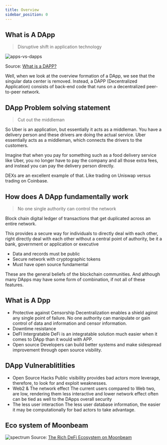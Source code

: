 ```yaml
---
title: Overview
sidebar_position: 0
---
```


## What is A DApp

> Disruptive shift in application technology

![apps-vs-dapps](/img/crypto/apps-vs-dapps.png)

Source: [What is a DAPP?](https://towardsdatascience.com/what-is-a-dapp-a455ac5f7def)

Well, when we look at the overview formation of a DApp, we see that the singular data center is removed. Instead, a DAPP (Decentralized Application) consists of back-end code that runs on a decentralized peer-to-peer network.

## DApp Problem solving statement  

> Cut out the middleman

So Uber is an application, but essentially it acts as a middleman. You have a delivery person and these drivers are doing the actual service. Uber essentially acts as a middleman, which connects the drivers to the customers.

Imagine that when you pay for something such as a food delivery service like Uber, you no longer have to pay the company and all those extra fees, and instead you can pay the delivery person directly.

DEXs are an excellent example of that. Like trading on Uniswap versus trading on Coinbase.

##  How does A DApp fundamentally work

> No one single authority can control the network

Block chain digital ledger of transactions that get duplicated across an entire network.

This provides a secure way for individuals to directly deal with each other, right directly deal with each other without a central point of authority, be it a bank, government or application or executive

- Data and records must be public
- Secure network with cryptographic tokens
- Must have open source fundamental 

These are the general beliefs of the blockchain communities. And although many DApps may have some form of combination, if not all of these features.


## What is A Dpp

- Protective against Censorship
  Decentralization enables a shield aginst any single point of failure. No one authority can manipulate or gain control of data and information and censor information.
- Downtime resistance
- DeFI Intergratable 
  DeFi is an integratable solution much easier when it comes to DApp than it would with APP.
- Open source
  Developers can build better systems and make sidespread improvement through open source visbility. 



## DApp Vulnerablitlities 

- Open Source Hacks
  Public visibility provides bad actors more leverage, therefore, to look for and exploit weaknesses.
- Web2 & The network effect
  The current users compared to Web two, are low, rendering them less interactive and lower network effect often can be tied as well to the DApps overall security
- The less user interaction
  The less user database information, the easier it may be computationally for bad actors to take advantage.

## Eco system of Moonbeam

![spectrum](/img/crypto/spectrum.png)
Source: [The Rich DeFi Ecosystem on Moonbeam](https://moonbeam.network/networks/moonbeam/defi/)
